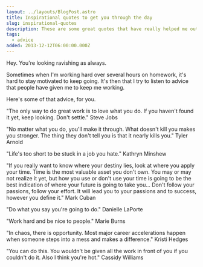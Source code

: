 ```yaml
---
layout: ../layouts/BlogPost.astro
title: Inspirational quotes to get you through the day
slug: inspirational-quotes
description: These are some great quotes that have really helped me out!
tags:
  - advice
added: 2013-12-12T06:00:00.000Z
---
```


Hey. You're looking ravishing as always.

Sometimes when I'm working hard over several hours on homework, it's hard to stay motivated to keep going. It's then that I try to listen to advice that people have given me to keep me working.

Here's some of that advice, for you.

"The only way to do great work is to love what you do. If you haven't found it yet, keep looking. Don't settle."
Steve Jobs

"No matter what you do, you'll make it through. What doesn't kill you makes you stronger. The thing they don't tell you is that it nearly kills you."
Tyler Arnold

"Life's too short to be stuck in a job you hate."
Kathryn Minshew

"If you really want to know where your destiny lies, look at where you apply your time. Time is the most valuable asset you don't own. You may or may not realize it yet, but how you use or don't use your time is going to be the best indication of where your future is going to take you… Don't follow your passions, follow your effort. It will lead you to your passions and to success, however you define it."
Mark Cuban

"Do what you say you're going to do."
Danielle LaPorte

"Work hard and be nice to people."
Marie Burns

"In chaos, there is opportunity. Most major career accelerations happen when someone steps into a mess and makes a difference."
Kristi Hedges

"You can do this. You wouldn't be given all the work in front of you if you couldn't do it. Also I think you're hot."
Cassidy Williams
